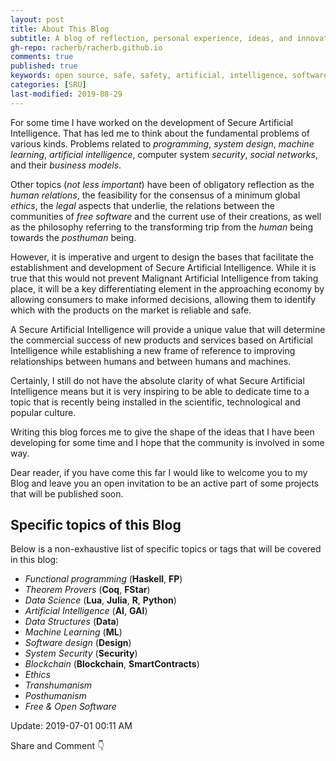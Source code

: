 ```yaml
---
layout: post
title: About This Blog
subtitle: A blog of reflection, personal experience, ideas, and innovation.
gh-repo: racherb/racherb.github.io
comments: true
published: true
keywords: open source, safe, safety, artificial, intelligence, software, functional programming, fp, haskell, coq, lua, julia
categories: [SRU]
last-modified: 2019-08-29
---
```

For some time I have worked on the development of Secure Artificial Intelligence. That has led me to think about the fundamental problems of various kinds. Problems related to *programming*, *system design*, *machine learning*, *artificial intelligence*, computer system *security*, *social networks*, and their *business models*.

Other topics (*not less important*) have been of obligatory reflection as the *human relations*, the feasibility for the consensus of a minimum global *ethics*, the *legal* aspects that underlie, the relations between the communities of *free software* and the current use of their creations, as well as the philosophy referring to the transforming trip from the *human* being towards the *posthuman* being.

However, it is imperative and urgent to design the bases that facilitate the establishment and development of Secure Artificial Intelligence. While it is true that this would not prevent Malignant Artificial Intelligence from taking place, it will be a key differentiating element in the approaching economy by allowing consumers to make informed decisions, allowing them to identify which with the products on the market is reliable and safe.

A Secure Artificial Intelligence will provide a unique value that will determine the commercial success of new products and services based on Artificial Intelligence while establishing a new frame of reference to improving relationships between humans and between humans and machines.

Certainly, I still do not have the absolute clarity of what Secure Artificial Intelligence means but it is very inspiring to be able to dedicate time to a topic that is recently being installed in the scientific, technological and popular culture.

Writing this blog forces me to give the shape of the ideas that I have been developing for some time and I hope that the community is involved in some way.

Dear reader, if you have come this far I would like to welcome you to my Blog and leave you an open invitation to be an active part of some projects that will be published soon.

## Specific topics of this Blog

Below is a non-exhaustive list of specific topics or tags that will be covered in this blog:

* *Functional programming*    (**Haskell**, **FP**)
* *Theorem Provers*           (**Coq**, **FStar**)
* *Data Science*              (**Lua**, **Julia**, **R**, **Python**)
* *Artificial Intelligence*   (**AI**, **GAI**)
* *Data Structures*           (**Data**)
* *Machine Learning*          (**ML**)
* *Software design*           (**Design**)
* *System Security*           (**Security**)
* *Blockchain*                (**Blockchain**, **SmartContracts**)
* *Ethics*
* *Transhumanism*
* *Posthumanism*
* *Free & Open Software*

Update: 2019-07-01 00:11 AM

Share and Comment 👇
